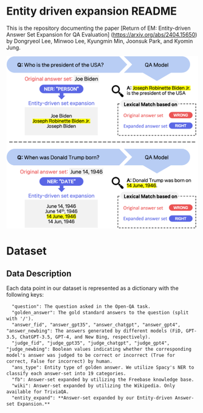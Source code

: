 # Entity driven expansion README

This is the repository documenting the paper
[Return of EM: Entity-driven Answer Set Expansion for QA Evaluation] (https://arxiv.org/abs/2404.15650)
by Dongryeol Lee, Minwoo Lee, Kyungmin Min, Joonsuk Park, and Kyomin Jung.

![Main Figure](image/figure.png)

# Dataset
## Data Description
  Each data point in our dataset is represented as a dictionary with the following keys:
```
  "question": The question asked in the Open-QA task.
  "golden_answer": The gold standard answers to the question (split with '/'). 
  "answer_fid", "answer_gpt35", "answer_chatgpt", "answer_gpt4", "answer_newbing": The answers generated by different models (FiD, GPT-3.5, ChatGPT-3.5, GPT-4, and New Bing, respectively).
  "judge_fid", "judge_gpt35", "judge_chatgpt", "judge_gpt4", "judge_newbing": Boolean values indicating whether the corresponding model's answer was judged to be correct or incorrect (True for correct, False for incorrect) by human.
  "ans_type": Entity type of golden answer. We utilize Spacy's NER to classify each answer-set into 19 categories.
  "fb": Answer-set expanded by utilizing the Freebase knowledge base.
  "wiki": Answer-set expanded by utilizing the Wikipedia. Only available for TriviaQA.
  "entity_expand": **Answer-set expanded by our Entity-driven Answer-set Expansion.**

```


